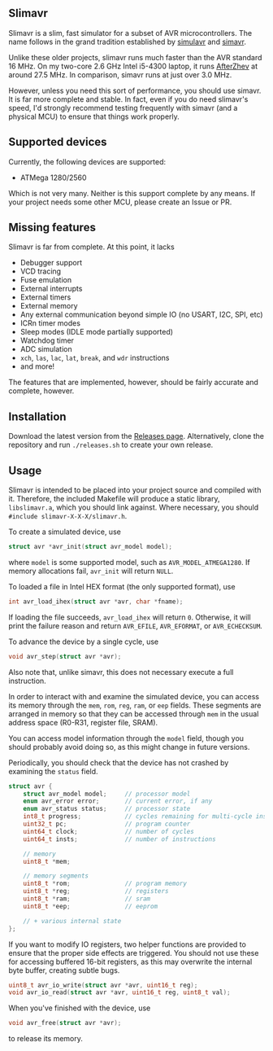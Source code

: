 ## Slimavr

Slimavr is a slim, fast simulator for a subset of AVR microcontrollers. The name follows in the grand tradition established by [simulavr](https://www.nongnu.org/simulavr/) and [simavr](https://github.com/buserror/simavr).

Unlike these older projects, slimavr runs much faster than the AVR standard 16 MHz. On my two-core 2.6 GHz Intel i5-4300 laptop, it runs [AfterZhev](https://github.com/thcopeland/afterzhev) at around 27.5 MHz. In comparison, simavr runs at just over 3.0 MHz.

However, unless you need this sort of performance, you should use simavr. It is far more complete and stable. In fact, even if you do need slimavr's speed, I'd strongly recommend testing frequently with simavr (and a physical MCU) to ensure that things work properly.

## Supported devices

Currently, the following devices are supported:

- ATMega 1280/2560

Which is not very many. Neither is this support complete by any means. If your project needs some other MCU, please create an Issue or PR.

## Missing features

Slimavr is far from complete. At this point, it lacks

 - Debugger support
 - VCD tracing
 - Fuse emulation
 - External interrupts
 - External timers
 - External memory
 - Any external communication beyond simple IO (no USART, I2C, SPI, etc)
 - ICRn timer modes
 - Sleep modes (IDLE mode partially supported)
 - Watchdog timer
 - ADC simulation
 - `xch`, `las`, `lac`, `lat`, `break`, and `wdr` instructions
 - and more!

The features that are implemented, however, should be fairly accurate and complete, however.

## Installation

Download the latest version from the [Releases page](https://github.com/slimavr/armb/releases). Alternatively, clone the repository and run `./releases.sh` to create your own release.

## Usage

Slimavr is intended to be placed into your project source and compiled with it. Therefore, the included Makefile will produce a static library, `libslimavr.a`, which you should link against. Where necessary, you should `#include slimavr-X-X-X/slimavr.h`.

To create a simulated device, use
```c
struct avr *avr_init(struct avr_model model);
```
where `model` is some supported model, such as `AVR_MODEL_ATMEGA1280`. If memory allocations fail, `avr_init` will return `NULL`.

To loaded a file in Intel HEX format (the only supported format), use
```c
int avr_load_ihex(struct avr *avr, char *fname);
```
If loading the file succeeds, `avr_load_ihex` will return `0`. Otherwise, it will print the failure reason and return `AVR_EFILE`, `AVR_EFORMAT`, or `AVR_ECHECKSUM`.

To advance the device by a single cycle, use
```c
void avr_step(struct avr *avr);
```
Also note that, unlike simavr, this does not necessary execute a full instruction.

In order to interact with and examine the simulated device, you can access its memory through the `mem`, `rom`, `reg`, `ram`, or `eep` fields. These segments are arranged in memory so that they can be accessed through `mem` in the usual address space (R0-R31, register file, SRAM).

You can access model information through the `model` field, though you should probably avoid doing so, as this might change in future versions.

Periodically, you should check that the device has not crashed by examining the `status` field.

```c
struct avr {
    struct avr_model model;     // processor model
    enum avr_error error;       // current error, if any
    enum avr_status status;     // processor state
    int8_t progress;            // cycles remaining for multi-cycle instructions
    uint32_t pc;                // program counter
    uint64_t clock;             // number of cycles
    uint64_t insts;             // number of instructions

    // memory
    uint8_t *mem;

    // memory segments
    uint8_t *rom;               // program memory
    uint8_t *reg;               // registers
    uint8_t *ram;               // sram
    uint8_t *eep;               // eeprom

    // + various internal state
};
```

If you want to modify IO registers, two helper functions are provided to ensure that the proper side effects are triggered. You should not use these for accessing buffered 16-bit registers, as this may overwrite the internal byte buffer, creating subtle bugs.

```c
uint8_t avr_io_write(struct avr *avr, uint16_t reg);
void avr_io_read(struct avr *avr, uint16_t reg, uint8_t val);
```

When you've finished with the device, use
```c
void avr_free(struct avr *avr);
```
to release its memory.